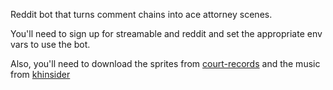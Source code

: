 Reddit bot that turns comment chains into ace attorney scenes.

You'll need to sign up for streamable and reddit and set the appropriate env vars to use the bot.

Also, you'll need to download the sprites from [court-records](http://www.court-records.net/sprites1.htm) and the music from [khinsider](https://downloads.khinsider.com/game-soundtracks/album/phoenix-wright-ace-attorney-ost)
